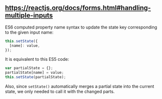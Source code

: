 ## https://reactjs.org/docs/forms.html#handling-multiple-inputs

ES6 computed property name syntax to update the state key corresponding to the given input name:

```js
this.setState({
  [name]: value,
});
```

It is equivalent to this ES5 code:

```js
var partialState = {};
partialState[name] = value;
this.setState(partialState);
```

Also, since `setState()` automatically merges a partial state into the current state, we only needed to call it with the
changed parts.
